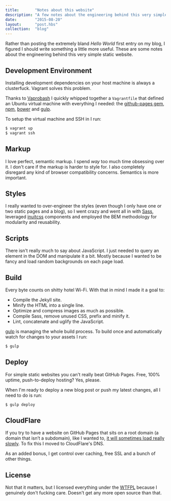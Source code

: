```yaml
---
title:       "Notes about this website"
description: "A few notes about the engineering behind this very simple website."
date:        "2015-08-20"
layout:      "post.hbs"
collection:  "blog"
---
```


Rather than posting the extremely bland _Hello World_ first entry on my blog, I figured I should write something a little more useful. These are some notes about the engineering behind this very simple static website.

## Development Environment

Installing development dependencies on your host machine is always a clusterfuck. Vagrant solves this problem.

Thanks to [Vaprobash](https://github.com/fideloper/Vaprobash) I quickly whipped together a `Vagrantfile` that defined an Ubuntu virtual machine with everything I needed: the [github-pages gem](https://github.com/github/pages-gem), [npm](https://www.npmjs.com/), [bower](http://bower.io/) and [gulp](http://gulpjs.com/).

To setup the virtual machine and SSH in I run:

```bash
$ vagrant up
$ vagrant ssh
```

## Markup

I love perfect, semantic markup. I spend _way_ too much time obsessing over it. I don't care if the markup is harder to style for. I also completely disregard any kind of browser compatibility concerns. Semantics is more important.

## Styles

I really wanted to over-engineer the styles (even though I only have one or two static pages and a blog), so I went crazy and went all in with [Sass](http://sass-lang.com/), leveraged [inuitcss](https://github.com/inuitcss) components and employed the BEM methodology for modularity and reusability.

## Scripts

There isn't really much to say about JavaScript. I just needed to query an element in the DOM and manipulate it a bit. Mostly because I wanted to be fancy and load random backgrounds on each page load.

## Build

Every byte counts on shitty hotel Wi-Fi. With that in mind I made it a goal to:

* Compile the Jekyll site.
* Minify the HTML into a single line.
* Optimize and compress images as much as possible.
* Compile Sass, remove unused CSS, prefix and minify it.
* Lint, concatenate and uglify the JavaScript.

[gulp](http://gulpjs.com/) is managing the whole build process. To build once and automatically watch for changes to your assets I run:

```bash
$ gulp
```

## Deploy

For simple static websites you can't really beat GitHub Pages. Free, 100% uptime, push-to-deploy hosting? Yes, please.

When I'm ready to deploy a new blog post or push my latest changes, all I need to do is run:

```bash
$ gulp deploy
```

## CloudFlare

If you try to have a website on GitHub Pages that sits on a root domain (a domain that isn’t a subdomain), like I wanted to, [it will sometimes load really slowly](http://instantclick.io/github-pages-and-apex-domains). To fix this I moved to CloudFlare's DNS.

As an added bonus, I get control over caching, free SSL and a bunch of other things.

## License

Not that it matters, but I licensed everything under the [WTFPL](http://www.wtfpl.net/) because I genuinely don't fucking care. Doesn't get any more open source than that.
